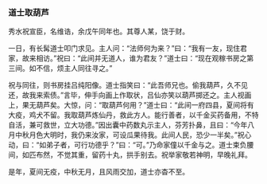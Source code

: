 <script type="text/javascript">
    var head = document.getElementsByTagName('head')[0];
    cssURL = '/public/article_1.css';
    linkTag = document.createElement('link');
    linkTag.href = cssURL;
    linkTag.setAttribute('type','text/css');
    linkTag.setAttribute('rel','stylesheet');
    head.appendChild(linkTag);
</script>
### 道士取葫芦

秀水祝宣臣，名维诰，余戊午同年也。其尊人某，饶于财。

一日，有长髯道士叩门求见。主人问：“法师何为来？”曰：“我有一友，现住君家，故来相访。”祝曰：“此间并无道人，谁为君友？”道士曰：“现在观稼书房之第三间。如不信，烦主人同往寻之。”

祝与同往，则书房挂吕纯阳像。道士指笑曰：“此吾师兄也。偷我葫芦，久不见还，故我来索债。”言毕，伸手向画上作取状，吕仙亦笑以葫芦掷还之。主人视画上，果无葫芦矣。大惊，问：“取葫芦何用？”道士曰：“此间一府四县，夏间将有大疫，鸡犬不留。我取葫芦炼仙丹，救此方人。能行善者，以千金买药备用，不特自活，兼可救世，立大功德。”因出囊中药数丸示主人，芬芳扑鼻，且曰：“今年八月中秋月色大明时，我仍来汝家，可设瓜果待我。此间人民，恐少一半矣。”祝心动，曰：“如弟子者，可行功德乎？”曰：“可。”乃命家僮以千金与之。道士束负腰间，如匹布然，不觉其重，留药十丸，拱手别去。祝举家敬若神明，早晚礼拜。

是年，夏间无疫，中秋无月，且风雨交加，道士亦杳不至。

